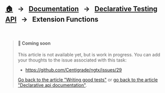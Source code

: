 ## [🏠][home] &nbsp; → &nbsp; [Documentation][api] &nbsp; → &nbsp; [Declarative Testing API][declarativeapi] &nbsp; → &nbsp; **Extension Functions**

&nbsp;

> #### 🚧 Coming soon
>
> This article is not available yet, but is work in progress.
> You can add your thoughts to the issue associated with this task:
>
> - https://github.com/Centigrade/ngtx/issues/29
>
> [Go back to the article "Writing good tests"][goodtests] or
> [go back to the article "Declarative api documentation"][declarativeapi].

[api]: ./DOCUMENTATION.md
[goodtests]: ./GOOD_TESTS.md
[firststeps]: ./FIRST_STEPS.md
[declarativeapi]: ./DECLARATIVE_TEST_API.md
[home]: ../README.md
